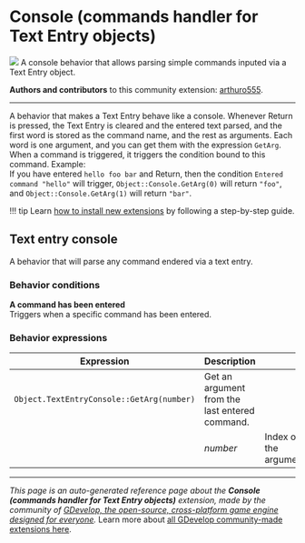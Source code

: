 # Console (commands handler for Text Entry objects)

<img src="https://resources.gdevelop-app.com/assets/Icons/console.svg" class="extension-icon"></img>
A console behavior that allows parsing simple commands inputed via a Text Entry object.

**Authors and contributors** to this community extension: [arthuro555](https://gd.games/arthuro555).

---

A behavior that makes a Text Entry behave like a console. Whenever Return is pressed, the Text Entry is cleared and the entered text parsed, and the first word is stored as the command name, and the rest as arguments. Each word is one argument, and you can get them with the expression `GetArg`. When a command is triggered, it triggers the condition bound to this command. Example:  
If you have entered `hello foo bar` and Return, then the condition `Entered command "hello"` will trigger, `Object::Console.GetArg(0)` will return `"foo"`, and `Object::Console.GetArg(1)` will return `"bar"`.

!!! tip
    Learn [how to install new extensions](/gdevelop5/extensions/search) by following a step-by-step guide.



## Text entry console 

A behavior that will parse any command endered via a text entry. 

### Behavior conditions

**A command has been entered**  
Triggers when a specific command has been entered.

### Behavior expressions

| Expression | Description |  |
|-----|-----|-----|
| `Object.TextEntryConsole::GetArg(number)` | Get an argument from the last entered command. ||
| | _number_ | Index of the argument |

---

*This page is an auto-generated reference page about the **Console (commands handler for Text Entry objects)** extension, made by the community of [GDevelop, the open-source, cross-platform game engine designed for everyone](https://gdevelop.io/).* Learn more about [all GDevelop community-made extensions here](/gdevelop5/extensions).